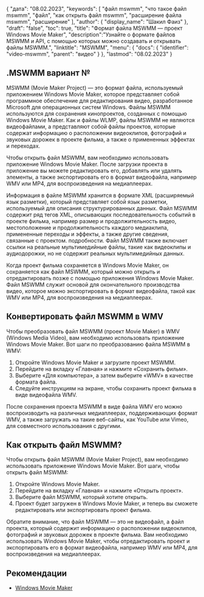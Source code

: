{
"дата": "08.02.2023",
  "keywords": [
"файл mswmm",
"что такое файл mswmm",
"файл",
"как открыть файл mswmm",
"расширение файла mswmm",
"расширение"
],
  "author": {
"display_name": "Шакил Фаиз"
},
"draft": "false",
"toc": true,
"title": "Формат файла MSWMM — проект Windows Movie Maker",
  "description":"Узнайте о формате файлов MSWMM и API, с помощью которых можно создавать и открывать файлы MSWMM.",
"linktitle": "MSWMM",
  "menu": {
    "docs": {
      "identifier": "video-mswmm",
"parent": "видео"
}
},
"lastmod": "08.02.2023"
}

## .MSWMM вариант №

MSWMM (Movie Maker Project) — это формат файла, используемый приложением Windows Movie Maker, которое представляет собой программное обеспечение для редактирования видео, разработанное Microsoft для операционных систем Windows. Файлы MSWMM используются для сохранения кинопроектов, созданных с помощью Windows Movie Maker. Как и файлы WLMP, файлы MSWMM не являются видеофайлами, а представляют собой файлы проектов, которые содержат информацию о расположении видеоклипов, фотографий и звуковых дорожек в проекте фильма, а также о примененных эффектах и переходах.

Чтобы открыть файл MSWMM, вам необходимо использовать приложение Windows Movie Maker. После загрузки проекта в приложение вы можете редактировать его, добавлять или удалять элементы, а также экспортировать его в формат видеофайла, например WMV или MP4, для воспроизведения на медиаплеерах.

Информация в файле MSWMM хранится в формате XML (расширяемый язык разметки), который представляет собой язык разметки, используемый для описания структурированных данных. Файл MSWMM содержит ряд тегов XML, описывающих последовательность событий в проекте фильма, например размер и продолжительность видео, местоположение и продолжительность каждого медиаклипа, примененные переходы и эффекты, а также другие сведения, связанные с проектом. подробности. Файл MSWMM также включает ссылки на реальные мультимедийные файлы, такие как видеоклипы и аудиодорожки, но не содержит реальных мультимедийных данных.

Когда проект фильма сохраняется в Windows Movie Maker, он сохраняется как файл MSWMM, который можно открыть и отредактировать позже с помощью приложения Windows Movie Maker. Файл MSWMM служит основой для окончательного производства видео, которое можно экспортировать в формат видеофайла, такой как WMV или MP4, для воспроизведения на медиаплеерах.

## Конвертировать файл MSWMM в WMV

Чтобы преобразовать файл MSWMM (проект Movie Maker) в WMV (Windows Media Video), вам необходимо использовать приложение Windows Movie Maker. Вот шаги по преобразованию файла MSWMM в WMV:

1. Откройте Windows Movie Maker и загрузите проект MSWMM.
2. Перейдите на вкладку «Главная» и нажмите «Сохранить фильм».
3. Выберите «Для компьютера», а затем выберите «WMV» в качестве формата файла.
4. Следуйте инструкциям на экране, чтобы сохранить проект фильма в виде видеофайла WMV.
 

После сохранения проекта MSWMM в виде файла WMV его можно воспроизводить на различных медиаплеерах, поддерживающих формат WMV, а также загружать на такие веб-сайты, как YouTube или Vimeo, для совместного использования с другими.

## Как открыть файл MSWMM?

Чтобы открыть файл MSWMM (Movie Maker Project), вам необходимо использовать приложение Windows Movie Maker. Вот шаги, чтобы открыть файл MSWMM:

1. Откройте Windows Movie Maker.
2. Перейдите на вкладку «Главная» и нажмите «Открыть проект».
3. Выберите файл MSWMM, который хотите открыть.
4. Проект будет загружен в Windows Movie Maker, и теперь вы сможете редактировать или экспортировать проект фильма.

Обратите внимание, что файл MSWMM — это не видеофайл, а файл проекта, который содержит информацию о расположении видеоклипов, фотографий и звуковых дорожек в проекте фильма. Вам необходимо использовать Windows Movie Maker, чтобы отредактировать проект и экспортировать его в формат видеофайла, например WMV или MP4, для воспроизведения на медиаплеерах.

## Рекомендации
* [Windows Movie Maker](https://en.wikipedia.org/wiki/Windows_Movie_Maker)

